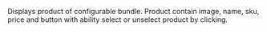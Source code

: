 Displays product of configurable bundle. Product contain image, name, sku, price and button with ability select or unselect product by clicking.
